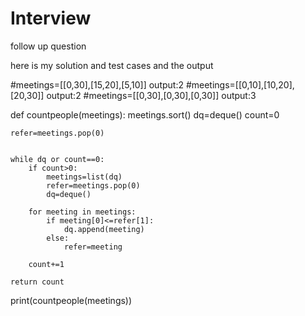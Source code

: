 # Interview
follow up question

here is my solution and test cases and the output

#meetings=[[0,30],[15,20],[5,10]]  output:2
#meetings=[[0,10],[10,20],[20,30]] output:2
#meetings=[[0,30],[0,30],[0,30]]  output:3

def countpeople(meetings):
    meetings.sort()
    dq=deque()
    count=0

    refer=meetings.pop(0)


    while dq or count==0:
        if count>0:
            meetings=list(dq)
            refer=meetings.pop(0)
            dq=deque()

        for meeting in meetings:
            if meeting[0]<=refer[1]:
                dq.append(meeting)
            else:
                refer=meeting

        count+=1

    return count

print(countpeople(meetings))
